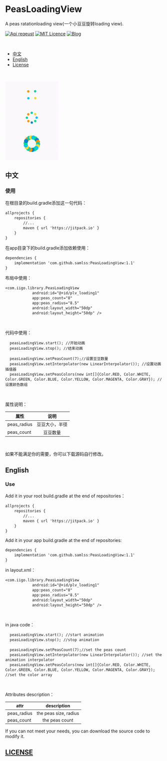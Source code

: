 # PeasLoadingView

A peas ratationloading view(一个小豆豆旋转loading view).


[![Api reqeust](https://img.shields.io/badge/api-11+-green.svg)](https://github.com/samlss/PeasLoadingView)  [![MIT Licence](https://badges.frapsoft.com/os/mit/mit.svg?v=103)](https://github.com/samlss/PeasLoadingView/blob/master/LICENSE) [![Blog](https://img.shields.io/badge/samlss-blog-orange.svg)](https://blog.csdn.net/Samlss)

<br>

  * [中文](#%E4%B8%AD%E6%96%87)
  * [English](#english)
  * [License](#license)

<br>

![gif](https://github.com/samlss/PeasLoadingView/blob/master/screenshots/screenshot3.gif)



## 中文

### 使用<br>
在根目录的build.gradle添加这一句代码：
```
allprojects {
    repositories {
        //...
        maven { url 'https://jitpack.io' }
    }
}
```

在app目录下的build.gradle添加依赖使用：
```
dependencies {
    implementation 'com.github.samlss:PeasLoadingView:1.1'
}
```

布局中使用：
```
<com.iigo.library.PeasLoadingView
            android:id="@+id/plv_loading1"
            app:peas_count="8"
            app:peas_radius="8.5"
            android:layout_width="50dp"
            android:layout_height="50dp" />
```

<br>

代码中使用：
```
  peasLoadingView.start(); //开始动画
  peasLoadingView.stop(); //结束动画
  
  peasLoadingView.setPeasCount(7);//设置豆豆数量
  peasLoadingView.setInterpolator(new LinearInterpolator()); //设置动画插值器
  peasLoadingView.setPeasColors(new int[]{Color.RED, Color.WHITE, Color.GREEN, Color.BLUE, Color.YELLOW, Color.MAGENTA, Color.GRAY}); //设置颜色数组
```

<br>

属性说明：

| 属性        | 说明           |
| ------------- |:-------------:|
| peas_radius      | 豆豆大小，半径 |
| peas_count | 豆豆数量 |

<br>

如果不能满足你的需要，你可以下载源码自行修改。

## English

### Use<br>
Add it in your root build.gradle at the end of repositories：
```
allprojects {
    repositories {
        //...
        maven { url 'https://jitpack.io' }
    }
}
```

Add it in your app build.gradle at the end of repositories:
```
dependencies {
    implementation 'com.github.samlss:PeasLoadingView:1.1'
}
```


in layout.xml：
```
<com.iigo.library.PeasLoadingView
            android:id="@+id/plv_loading1"
            app:peas_count="8"
            app:peas_radius="8.5"
            android:layout_width="50dp"
            android:layout_height="50dp" />
```

<br>

in java code：
```
  peasLoadingView.start(); //start animation
  peasLoadingView.stop(); //stop animation
  
  peasLoadingView.setPeasCount(7);//set the peas count
  peasLoadingView.setInterpolator(new LinearInterpolator()); //set the animation interpolator
  peasLoadingView.setPeasColors(new int[]{Color.RED, Color.WHITE, Color.GREEN, Color.BLUE, Color.YELLOW, Color.MAGENTA, Color.GRAY}); //set the color array
```

<br>

Attributes description：

| attr        | description  |
| ------------- |:-------------:|
| peas_radius      | the peas size, radius |
| peas_count | the peas count |

If you can not meet your needs, you can download the source code to modify it.

[id]: http://example.com/ "Optional Title Here"

## [LICENSE](https://github.com/samlss/PeasLoadingView/blob/master/LICENSE)
